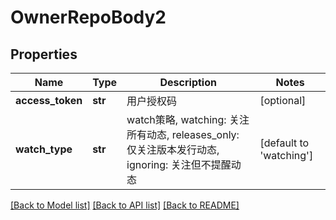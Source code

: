 # OwnerRepoBody2

## Properties
Name | Type | Description | Notes
------------ | ------------- | ------------- | -------------
**access_token** | **str** | 用户授权码 | [optional] 
**watch_type** | **str** | watch策略, watching: 关注所有动态, releases_only: 仅关注版本发行动态, ignoring: 关注但不提醒动态 | [default to 'watching']

[[Back to Model list]](../README.md#documentation-for-models) [[Back to API list]](../README.md#documentation-for-api-endpoints) [[Back to README]](../README.md)

